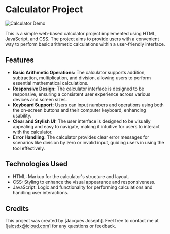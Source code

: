 

# Calculator Project

![Calculator Demo](link_to_demo_gif_or_screenshot.gif)

This is a simple web-based calculator project implemented using HTML, JavaScript, and CSS. The project aims to provide users with a convenient way to perform basic arithmetic calculations within a user-friendly interface.

## Features

- **Basic Arithmetic Operations:** The calculator supports addition, subtraction, multiplication, and division, allowing users to perform essential mathematical calculations.
- **Responsive Design:** The calculator interface is designed to be responsive, ensuring a consistent user experience across various devices and screen sizes.
- **Keyboard Support:** Users can input numbers and operations using both the on-screen buttons and their computer keyboard, enhancing usability.
- **Clear and Stylish UI:** The user interface is designed to be visually appealing and easy to navigate, making it intuitive for users to interact with the calculator.
- **Error Handling:** The calculator provides clear error messages for scenarios like division by zero or invalid input, guiding users in using the tool effectively.



## Technologies Used

- HTML: Markup for the calculator's structure and layout.
- CSS: Styling to enhance the visual appearance and responsiveness.
- JavaScript: Logic and functionality for performing calculations and handling user interactions.

## Credits

This project was created by [Jacques Joseph]. Feel free to contact me at [jaicsdx@icloud.com] for any questions or feedback.



